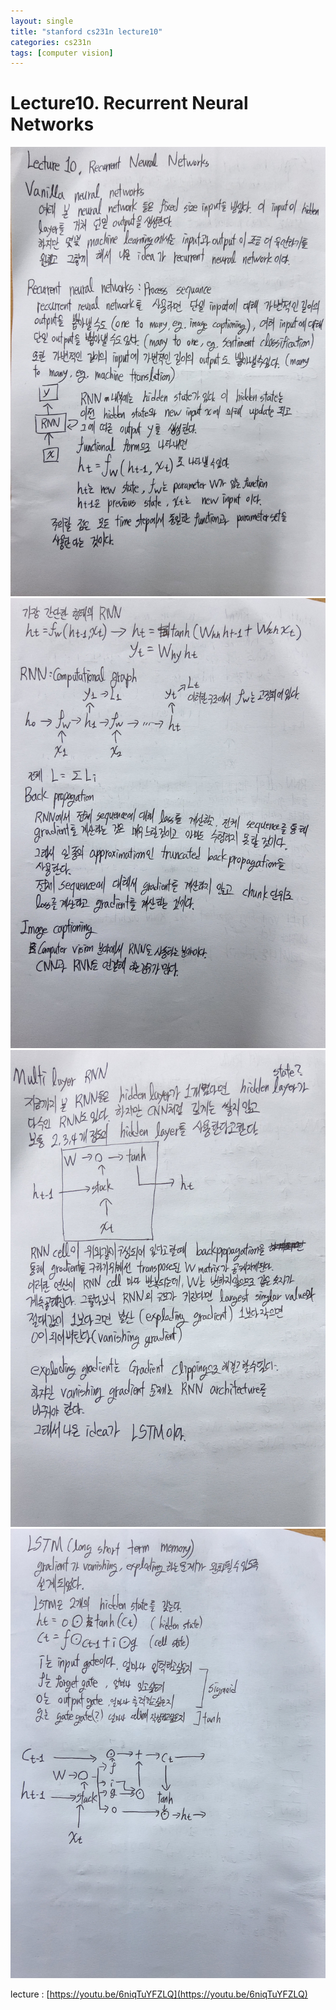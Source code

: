 ```yaml
---
layout: single
title: "stanford cs231n lecture10"
categories: cs231n
tags: [computer vision]
---
```


# Lecture10. Recurrent Neural Networks

![RNN1](/assets/images/2023-08-07-lecture10/rnn1.jpg)
![RNN2](/assets/images/2023-08-07-lecture10/rnn2.jpg)
![RNN3](/assets/images/2023-08-07-lecture10/rnn3.jpg)
![RNN4](/assets/images/2023-08-07-lecture10/rnn4.jpg)

lecture : [https://youtu.be/6niqTuYFZLQ](https://youtu.be/6niqTuYFZLQ)